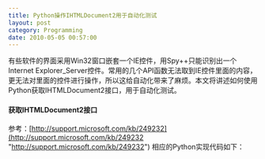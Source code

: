 ```yaml
---
title: Python操作IHTMLDocument2用于自动化测试
layout: post
category: Programming
date: 2010-05-05 00:57:00
---
```


<div>有些软件的界面采用Win32窗口嵌套一个IE控件，用Spy++只能识别出一个Internet  Explorer_Server控件。常用的几个API函数无法取到IE控件里面的内容，更无法对里面的控件进行操作，所以这给自动化带来了麻烦。本文将讲述如何使用Python获取IHTMLDocument2接口，用于自动化测试。

#### 获取IHTMLDocument2接口
参考：[http://support.microsoft.com/kb/249232](http://support.microsoft.com/kb/249232 "http://support.microsoft.com/kb/249232")
相应的Python实现代码如下：
</div><div class="cnblogs_code"><div><!--

Code highlighting produced by Actipro CodeHighlighter (freeware)
http://www.CodeHighlighter.com/

--><span style="color: #008000;">#</span><span style="color: #008000;">!/usr/bin/env&nbsp;python</span><span style="color: #008000;">
#</span><span style="color: #008000;">coding:utf-8</span><span style="color: #008000;">
</span><span style="color: #000000;">
</span><span style="color: #800080;">__author__</span><span style="color: #000000;">&nbsp;</span><span style="color: #000000;">=</span><span style="color: #000000;">&nbsp;</span><span style="color: #800000;">'</span><span style="color: #800000;">CoderZh</span><span style="color: #800000;">'</span><span style="color: #000000;">

</span><span style="color: #0000ff;">import</span><span style="color: #000000;">&nbsp;sys

</span><span style="color: #008000;">#</span><span style="color: #008000;">&nbsp;Important&nbsp;for&nbsp;multithreading</span><span style="color: #008000;">
</span><span style="color: #000000;">sys.coinit_flags&nbsp;</span><span style="color: #000000;">=</span><span style="color: #000000;">&nbsp;0&nbsp;</span><span style="color: #008000;">#</span><span style="color: #008000;">&nbsp;pythoncom.COINIT_MULTITHREADED</span><span style="color: #008000;">
</span><span style="color: #000000;">
</span><span style="color: #0000ff;">import</span><span style="color: #000000;">&nbsp;win32com
</span><span style="color: #0000ff;">import</span><span style="color: #000000;">&nbsp;win32com.client
</span><span style="color: #0000ff;">import</span><span style="color: #000000;">&nbsp;win32gui
</span><span style="color: #0000ff;">import</span><span style="color: #000000;">&nbsp;win32con
</span><span style="color: #0000ff;">import</span><span style="color: #000000;">&nbsp;pythoncom

</span><span style="color: #0000ff;">def</span><span style="color: #000000;">&nbsp;getIEServer(hwnd,&nbsp;ieServer):
&nbsp;&nbsp;&nbsp;&nbsp;</span><span style="color: #0000ff;">if</span><span style="color: #000000;">&nbsp;win32gui.GetClassName(hwnd)&nbsp;</span><span style="color: #000000;">==</span><span style="color: #000000;">&nbsp;</span><span style="color: #800000;">'</span><span style="color: #800000;">Internet&nbsp;Explorer_Server</span><span style="color: #800000;">'</span><span style="color: #000000;">:
&nbsp;&nbsp;&nbsp;&nbsp;&nbsp;&nbsp;&nbsp;&nbsp;ieServer.append(hwnd)

</span><span style="color: #0000ff;">if</span><span style="color: #000000;">&nbsp;</span><span style="color: #800080;">__name__</span><span style="color: #000000;">&nbsp;</span><span style="color: #000000;">==</span><span style="color: #000000;">&nbsp;</span><span style="color: #800000;">'</span><span style="color: #800000;">__main__</span><span style="color: #800000;">'</span><span style="color: #000000;">:
&nbsp;&nbsp;&nbsp;&nbsp;</span><span style="color: #008000;">#</span><span style="color: #008000;">pythoncom.CoInitializeEx(0)&nbsp;#&nbsp;not&nbsp;use&nbsp;this&nbsp;for&nbsp;multithreading</span><span style="color: #008000;">
</span><span style="color: #000000;">&nbsp;&nbsp;&nbsp;&nbsp;mainHwnd&nbsp;</span><span style="color: #000000;">=</span><span style="color: #000000;">&nbsp;win32gui.FindWindow(</span><span style="color: #800000;">'</span><span style="color: #800000;">windowclass</span><span style="color: #800000;">'</span><span style="color: #000000;">,&nbsp;</span><span style="color: #800000;">'</span><span style="color: #800000;">windowtitle</span><span style="color: #800000;">'</span><span style="color: #000000;">)
&nbsp;&nbsp;&nbsp;&nbsp;</span><span style="color: #0000ff;">if</span><span style="color: #000000;">&nbsp;mainHwnd:
&nbsp;&nbsp;&nbsp;&nbsp;&nbsp;&nbsp;&nbsp;&nbsp;ieServers&nbsp;</span><span style="color: #000000;">=</span><span style="color: #000000;">&nbsp;[]
&nbsp;&nbsp;&nbsp;&nbsp;&nbsp;&nbsp;&nbsp;&nbsp;win32gui.EnumChildWindows(mainHwnd,&nbsp;getIEServer,&nbsp;ieServers)
&nbsp;&nbsp;&nbsp;&nbsp;&nbsp;&nbsp;&nbsp;&nbsp;</span><span style="color: #0000ff;">if</span><span style="color: #000000;">&nbsp;len(ieServers)&nbsp;</span><span style="color: #000000;">&gt;</span><span style="color: #000000;">&nbsp;0:
&nbsp;&nbsp;&nbsp;&nbsp;&nbsp;&nbsp;&nbsp;&nbsp;&nbsp;&nbsp;&nbsp;&nbsp;ieServer&nbsp;</span><span style="color: #000000;">=</span><span style="color: #000000;">&nbsp;ieServers[0]
&nbsp;&nbsp;&nbsp;&nbsp;&nbsp;&nbsp;&nbsp;&nbsp;&nbsp;&nbsp;&nbsp;&nbsp;msg&nbsp;</span><span style="color: #000000;">=</span><span style="color: #000000;">&nbsp;win32gui.RegisterWindowMessage(</span><span style="color: #800000;">'</span><span style="color: #800000;">WM_HTML_GETOBJECT</span><span style="color: #800000;">'</span><span style="color: #000000;">)
&nbsp;&nbsp;&nbsp;&nbsp;&nbsp;&nbsp;&nbsp;&nbsp;&nbsp;&nbsp;&nbsp;&nbsp;ret,&nbsp;result&nbsp;</span><span style="color: #000000;">=</span><span style="color: #000000;">&nbsp;win32gui.SendMessageTimeout(ieServer,&nbsp;msg,&nbsp;0,&nbsp;0,&nbsp;win32con.SMTO_ABORTIFHUNG,&nbsp;</span><span style="color: #000000;">1000</span><span style="color: #000000;">)
&nbsp;&nbsp;&nbsp;&nbsp;&nbsp;&nbsp;&nbsp;&nbsp;&nbsp;&nbsp;&nbsp;&nbsp;ob&nbsp;</span><span style="color: #000000;">=</span><span style="color: #000000;">&nbsp;pythoncom.ObjectFromLresult(result,&nbsp;pythoncom.IID_IDispatch,&nbsp;0)
&nbsp;&nbsp;&nbsp;&nbsp;&nbsp;&nbsp;&nbsp;&nbsp;&nbsp;&nbsp;&nbsp;&nbsp;doc&nbsp;</span><span style="color: #000000;">=</span><span style="color: #000000;">&nbsp;win32com.client.dynamic.Dispatch(ob)

&nbsp;&nbsp;&nbsp;&nbsp;&nbsp;&nbsp;&nbsp;&nbsp;&nbsp;&nbsp;&nbsp;&nbsp;</span><span style="color: #0000ff;">print</span><span style="color: #000000;">&nbsp;doc.url
&nbsp;&nbsp;&nbsp;&nbsp;&nbsp;&nbsp;&nbsp;&nbsp;&nbsp;&nbsp;&nbsp;&nbsp;doc.all[</span><span style="color: #800000;">'</span><span style="color: #800000;">id</span><span style="color: #800000;">'</span><span style="color: #000000;">].click()

&nbsp;&nbsp;&nbsp;&nbsp;</span><span style="color: #008000;">#</span><span style="color: #008000;">pythoncom.CoUninitialize()</span></div></div>

#### 多线程操作
IHTMLDocument2是线程安全的，默认情况下不能在多线程中使用，否则会抛异常。但是在具体使用过程中，又必须使用多线程。解决办法就是上面的代码中的：
<div class="cnblogs_code"><div><!--

Code highlighting produced by Actipro CodeHighlighter (freeware)
http://www.CodeHighlighter.com/

--><span style="color: #008000;">#</span><span style="color: #008000;">&nbsp;Important&nbsp;for&nbsp;multithreading</span><span style="color: #008000;">
</span><span style="color: #000000;">sys.coinit_flags&nbsp;</span><span style="color: #000000;">=</span><span style="color: #000000;">&nbsp;0&nbsp;</span><span style="color: #008000;">#</span><span style="color: #008000;">&nbsp;pythoncom.COINIT_MULTITHREADED</span></div></div>

这句必须在开头的时候设定，同时，不要再显示调用pythoncom.CoInitializeEx(0)和 pythoncom.CoUninitialize()。

参考：[http://bytes.com/topic/python/answers/26897-multithreaded-com-server-problem](http://bytes.com/topic/python/answers/26897-multithreaded-com-server-problem "http://bytes.com/topic/python/answers/26897-multithreaded-com-server-problem")

&nbsp;

#### IHTMLDocument2 接口

IHTMLDocument2接口有哪些方法，可以查询[http://msdn.microsoft.com/en-us/library/aa752574%28VS.85%29.aspx](http://msdn.microsoft.com/en-us/library/aa752574%28VS.85%29.aspx "http://msdn.microsoft.com/en-us/library/aa752574%28VS.85%29.aspx")

基本能够满足自动化测试的需要，可以在此基础上封装出更易使用的自动化UI测试框架。 
